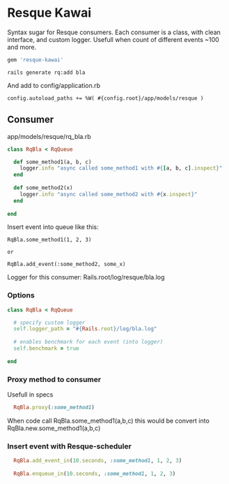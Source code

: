 Resque Kawai
============

Syntax sugar for Resque consumers. Each consumer is a class, with clean interface, and custom logger.
Usefull when count of different events ~100 and more.

``` ruby
gem 'resque-kawai'
```

    rails generate rq:add bla

And add to config/application.rb

    config.autoload_paths += %W( #{config.root}/app/models/resque )
    
Consumer
--------
app/models/resque/rq_bla.rb

``` ruby
class RqBla < RqQueue

  def some_method1(a, b, c)
    logger.info "async called some_method1 with #{[a, b, c].inspect}"
  end
  
  def some_method2(x)
    logger.info "async called some_method2 with #{x.inspect}"
  end
  
end
```

Insert event into queue like this:

    RqBla.some_method1(1, 2, 3)
    
    or
    
    RqBla.add_event(:some_method2, some_x)
    

Logger for this consumer: Rails.root/log/resque/bla.log


 
### Options

``` ruby
class RqBla < RqQueue

  # specify custom logger
  self.logger_path = "#{Rails.root}/log/bla.log"
  
  # enables benchmark for each event (into logger)
  self.benchmark = true
  
end
```


### Proxy method to consumer
Usefull in specs

``` ruby
  RqBla.proxy(:some_method1)
```

When code call RqBla.some_method1(a,b,c) this would be convert into RqBla.new.some_method1(a,b,c)


### Insert event with Resque-scheduler

``` ruby
  RqBla.add_event_in(10.seconds, :some_method1, 1, 2, 3)
  
  RqBla.enqueue_in(10.seconds, :some_method1, 1, 2, 3)
```
